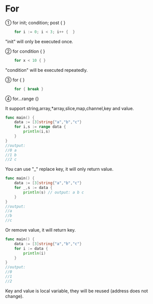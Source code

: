 <!--
 * @Author: Nettor
 * @Date: 2020-06-08 20:17:26
 * @LastEditors: Nettor
 * @LastEditTime: 2020-06-08 21:23:22
 * @Description: file content
-->

# For

① for init; condition; post { }

```go
    for i := 0; i < 3; i++ {  }
```

"init" will only be executed once.

② for condition { }

```go
    for x < 10 { }
```

"condition" will be executed repeatedly.

③ for { }

```go
    for { break }
```

④ for...range {}

It support string,array,\*array,slice,map,channel,key and value.

```go
func main() {
    data := [3]string{"a","b","c"}
    for i,s := range data {
        println(i,s)
    }
}
//output:
//0 a
//1 b
//2 c
```

You can use "\_" replace key, it will only return value.

```go
func main() {
    data := [3]string{"a","b","c"}
    for _,s := data {
        println(s) // output: a b c
    }
}
//output:
//a
//b
//c
```

Or remove value, it will return key.

```go
func main() {
    data := [3]string{"a","b","c"}
    for i := data {
        println(i)
    }
}
//output:
//0
//1
//2
```

Key and value is local variable, they will be reused (address does not change).
